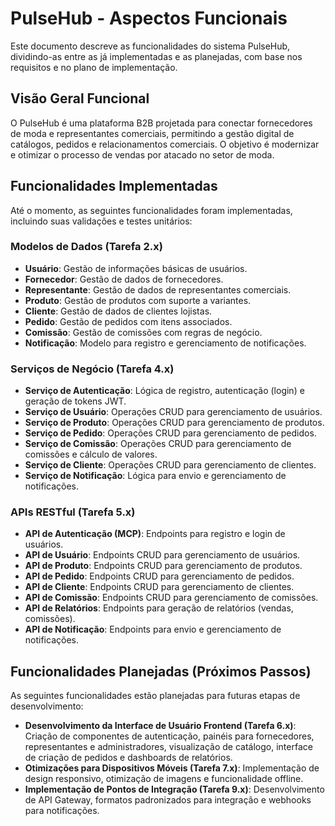 # PulseHub - Aspectos Funcionais

Este documento descreve as funcionalidades do sistema PulseHub, dividindo-as entre as já implementadas e as planejadas, com base nos requisitos e no plano de implementação.

## Visão Geral Funcional

O PulseHub é uma plataforma B2B projetada para conectar fornecedores de moda e representantes comerciais, permitindo a gestão digital de catálogos, pedidos e relacionamentos comerciais. O objetivo é modernizar e otimizar o processo de vendas por atacado no setor de moda.

## Funcionalidades Implementadas

Até o momento, as seguintes funcionalidades foram implementadas, incluindo suas validações e testes unitários:

### Modelos de Dados (Tarefa 2.x)
- **Usuário**: Gestão de informações básicas de usuários.
- **Fornecedor**: Gestão de dados de fornecedores.
- **Representante**: Gestão de dados de representantes comerciais.
- **Produto**: Gestão de produtos com suporte a variantes.
- **Cliente**: Gestão de dados de clientes lojistas.
- **Pedido**: Gestão de pedidos com itens associados.
- **Comissão**: Gestão de comissões com regras de negócio.
- **Notificação**: Modelo para registro e gerenciamento de notificações.

### Serviços de Negócio (Tarefa 4.x)
- **Serviço de Autenticação**: Lógica de registro, autenticação (login) e geração de tokens JWT.
- **Serviço de Usuário**: Operações CRUD para gerenciamento de usuários.
- **Serviço de Produto**: Operações CRUD para gerenciamento de produtos.
- **Serviço de Pedido**: Operações CRUD para gerenciamento de pedidos.
- **Serviço de Comissão**: Operações CRUD para gerenciamento de comissões e cálculo de valores.
- **Serviço de Cliente**: Operações CRUD para gerenciamento de clientes.
- **Serviço de Notificação**: Lógica para envio e gerenciamento de notificações.

### APIs RESTful (Tarefa 5.x)
- **API de Autenticação (MCP)**: Endpoints para registro e login de usuários.
- **API de Usuário**: Endpoints CRUD para gerenciamento de usuários.
- **API de Produto**: Endpoints CRUD para gerenciamento de produtos.
- **API de Pedido**: Endpoints CRUD para gerenciamento de pedidos.
- **API de Cliente**: Endpoints CRUD para gerenciamento de clientes.
- **API de Comissão**: Endpoints CRUD para gerenciamento de comissões.
- **API de Relatórios**: Endpoints para geração de relatórios (vendas, comissões).
- **API de Notificação**: Endpoints para envio e gerenciamento de notificações.

## Funcionalidades Planejadas (Próximos Passos)

As seguintes funcionalidades estão planejadas para futuras etapas de desenvolvimento:

- **Desenvolvimento da Interface de Usuário Frontend (Tarefa 6.x)**: Criação de componentes de autenticação, painéis para fornecedores, representantes e administradores, visualização de catálogo, interface de criação de pedidos e dashboards de relatórios.
- **Otimizações para Dispositivos Móveis (Tarefa 7.x)**: Implementação de design responsivo, otimização de imagens e funcionalidade offline.
- **Implementação de Pontos de Integração (Tarefa 9.x)**: Desenvolvimento de API Gateway, formatos padronizados para integração e webhooks para notificações.
